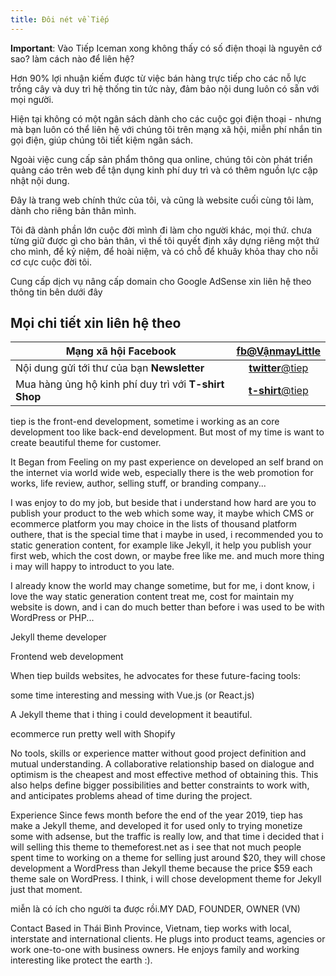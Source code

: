```yaml
---
title: Đôi nét về Tiếp
---
```


**Important**: Vào Tiếp Iceman xong không thấy có số điện thoại là nguyên cớ sao? làm cách nào để liên hệ?

Hơn 90% lợi nhuận kiếm được từ việc bán hàng trực tiếp cho các nỗ lực trồng cây và duy trì hệ thống tin tức này, đảm bảo nội dung luôn có sẵn với mọi người.

Hiện tại không có một ngân sách dành cho các cuộc gọi điện thoại - nhưng mà bạn luôn có thể liên hệ với chúng tôi trên mạng xã hội, miễn phí nhắn tin gọi điện, giúp chúng tôi tiết kiệm ngân sách.

Ngoài việc cung cấp sản phẩm thông qua online, chúng tôi còn phát triển quảng cáo trên web để tận dụng kinh phí duy trì và có thêm nguồn lực cập nhật nội dung.

Đây là trang web chính thức của tôi, và cũng là website cuối cùng tôi làm, dành cho riêng bản thân mình.

Tôi đã dành phần lớn cuộc đời mình đi làm cho người khác, mọi thứ. chưa từng giữ được gì cho bản thân, vì thế tôi quyết định xây dựng riêng một thứ cho mình, để kỷ niệm, để hoài niệm, và có chỗ để khuây khỏa thay cho nỗi cơ cực cuộc đời tôi.

Cung cấp dịch vụ nâng cấp domain cho Google AdSense xin liên hệ theo thông tin bên dưới đây 

## Mọi chi tiết xin liên hệ theo

| Mạng xã hội **Facebook** | [**fb**@VậnmayLittle](https://facebook.com/vanmaylittle)      |
| ------------- |:-------------:|
| Nội dung gửi tới thư của bạn **Newsletter**           | [**twitter**@tiep](https://tiep.substack.com) |
| Mua hàng ủng hộ kinh phí duy trì với **T-shirt Shop**  | [**t-shirt**@tiep](https://tiep.teemill.com) |

tiep is the front-end development, sometime i working as an core development too like back-end development. But most of my time is want to create beautiful theme for customer.

It Began from Feeling on my past experience on developed an self brand on the internet via world wide web, especially there is the web promotion for works, life review, author, selling stuff, or branding company...

I was enjoy to do my job, but beside that i understand how hard are you to publish your product to the web which some way, it maybe which CMS or ecommerce platform you may choice in the lists of thousand platform outhere, that is the special time that i maybe in used, i recommended you to static generation content, for example like Jekyll, it help you publish your first web, which the cost down, or maybe free like me. and much more thing i may will happy to introduct to you late.

I already know the world may change sometime, but for me, i dont know, i love the way static generation content treat me, cost for maintain my website is down, and i can do much better than before i was used to be with WordPress or PHP...

Jekyll theme developer

Frontend web development

When tiep builds websites, he advocates for these future-facing tools:

some time interesting and messing with Vue.js (or React.js)

A Jekyll theme that i thing i could development it beautiful.

ecommerce run pretty well with Shopify

No tools, skills or experience matter without good project definition and mutual understanding. A collaborative relationship based on dialogue and optimism is the cheapest and most effective method of obtaining this. This also helps define bigger possibilities and better constraints to work with, and anticipates problems ahead of time during the project.

Experience
Since fews month before the end of the year 2019, tiep has make a Jekyll theme, and developed it for used only to trying monetize some with adsense, but the traffic is really low, and that time i decided that i will selling this theme to themeforest.net as i see that not much people spent time to working on a theme for selling just around $20, they will chose development a WordPress than Jekyll theme because the price $59 each theme sale on WordPress. I think, i will chose development theme for Jekyll just that moment.

miễn là có ích cho người ta được rồi.MY DAD, FOUNDER, OWNER (VN)

Contact
Based in Thái Bình Province, Vietnam, tiep works with local, interstate and international clients. He plugs into product teams, agencies or work one-to-one with business owners. He enjoys family and working interesting like protect the earth :).



